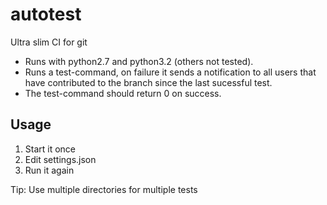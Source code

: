 autotest
========

Ultra slim CI for git

* Runs with python2.7 and python3.2 (others not tested).
* Runs a test-command, on failure it sends a notification to all users that have
  contributed to the branch since the last sucessful test.
* The test-command should return 0 on success.

Usage
-----

1. Start it once
2. Edit settings.json
3. Run it again

Tip: Use multiple directories for multiple tests
